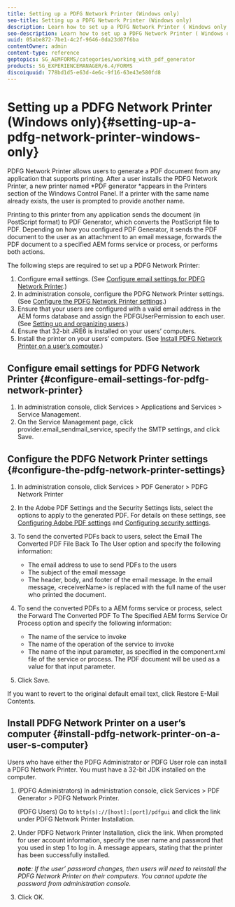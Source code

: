 ```yaml
---
title: Setting up a PDFG Network Printer (Windows only)
seo-title: Setting up a PDFG Network Printer (Windows only)
description: Learn how to set up a PDFG Network Printer ( Windows only )
seo-description: Learn how to set up a PDFG Network Printer ( Windows only )
uuid: 05abe872-7be1-4c2f-9646-0da23d07f6ba
contentOwner: admin
content-type: reference
geptopics: SG_AEMFORMS/categories/working_with_pdf_generator
products: SG_EXPERIENCEMANAGER/6.4/FORMS
discoiquuid: 778bd1d5-e63d-4e6c-9f16-63e43e580fd8
---
```


# Setting up a PDFG Network Printer (Windows only){#setting-up-a-pdfg-network-printer-windows-only}

PDFG Network Printer allows users to generate a PDF document from any application that supports printing. After a user installs the PDFG Network Printer, a new printer named *PDF generator *appears in the Printers section of the Windows Control Panel. If a printer with the same name already exists, the user is prompted to provide another name.

Printing to this printer from any application sends the document (in PostScript format) to PDF Generator, which converts the PostScript file to PDF. Depending on how you configured PDF Generator, it sends the PDF document to the user as an attachment to an email message, forwards the PDF document to a specified AEM forms service or process, or performs both actions.

The following steps are required to set up a PDFG Network Printer:

1. Configure email settings. (See [Configure email settings for PDFG Network Printer](setting-pdfg-network-printer-windows#configure_email_settings_for_pdfg_network_printer).)
1. In administration console, configure the PDFG Network Printer settings. (See [Configure the PDFG Network Printer settings](setting-pdfg-network-printer-windows#configure_the_pdfg_network_printer_settings).) 
1. Ensure that your users are configured with a valid email address in the AEM forms database and assign the PDFGUserPermission to each user. (See [Setting up and organizing users](/forms/using/admin-help/#setting_up_and_organizing_users).)
1. Ensure that 32-bit JRE6 is installed on your users’ computers. 
1. Install the printer on your users’ computers. (See [Install PDFG Network Printer on a user’s computer](setting-pdfg-network-printer-windows#install_pdfg_network_printer_on_a_user_s_computer).)

## Configure email settings for PDFG Network Printer {#configure-email-settings-for-pdfg-network-printer}

1. In administration console, click Services &gt; Applications and Services &gt; Service Management.
1. On the Service Management page, click provider.email_sendmail_service, specify the SMTP settings, and click Save.

## Configure the PDFG Network Printer settings {#configure-the-pdfg-network-printer-settings}

1. In administration console, click Services &gt; PDF Generator &gt; PDFG Network Printer
1. In the Adobe PDF Settings and the Security Settings lists, select the options to apply to the generated PDF. For details on these settings, see [Configuring Adobe PDF settings](../../../forms/using/admin-help/configuring-pdf-settings.md#configuring-adobe-pdf-settings) and [Configuring security settings](../../../forms/using/admin-help/configuring-security-settings.md#configuring-security-settings). 
1. To send the converted PDFs back to users, select the Email The Converted PDF File Back To The User option and specify the following information:

    * The email address to use to send PDFs to the users
    * The subject of the email message
    * The header, body, and footer of the email message. In the email message, &lt;receiverName&gt; is replaced with the full name of the user who printed the document.

1. To send the converted PDFs to a AEM forms service or process, select the Forward The Converted PDF To The Specified AEM forms Service Or Process option and specify the following information:

    * The name of the service to invoke 
    * The name of the operation of the service to invoke
    * The name of the input parameter, as specified in the component.xml file of the service or process. The PDF document will be used as a value for that input parameter.

1. Click Save.

If you want to revert to the original default email text, click Restore E-Mail Contents.

## Install PDFG Network Printer on a user’s computer {#install-pdfg-network-printer-on-a-user-s-computer}

Users who have either the PDFG Administrator or PDFG User role can install a PDFG Network Printer. You must have a 32-bit JDK installed on the computer.

1. (PDFG Administrators) In administration console, click Services &gt; PDF Generator &gt; PDFG Network Printer.

   (PDFG Users) Go to `http(s)://[host]:[port]/pdfgui` and click the link under PDFG Network Printer Installation. 

1. Under PDFG Network Printer Installation, click the link. When prompted for user account information, specify the user name and password that you used in step 1 to log in. A message appears, stating that the printer has been successfully installed.

   ***note**: If the user’ password changes, then users will need to reinstall the PDFG Network Printer on their computers. You cannot update the password from administration console.*

1. Click OK.

